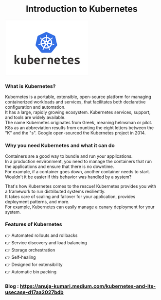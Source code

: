 <div align="center">
  <h1> Introduction to Kubernetes </h1>
</div>

![kubernetes](../images/kubernetes.png)

### What is Kubernetes?

Kubernetes is a portable, extensible, open-source platform for managing containerized workloads and services, that facilitates both declarative configuration and automation. <br>
It has a large, rapidly growing ecosystem. Kubernetes services, support, and tools are widely available. <br>
The name Kubernetes originates from Greek, meaning helmsman or pilot. <br>
K8s as an abbreviation results from counting the eight letters between the "K" and the "s". Google open-sourced the Kubernetes project in 2014. <br>

### Why you need Kubernetes and what it can do

Containers are a good way to bundle and run your applications.  <br>
In a production environment, you need to manage the containers that run the applications and ensure that there is no downtime.  <br>
For example, if a container goes down, another container needs to start. Wouldn't it be easier if this behavior was handled by a system?  <br>

That's how Kubernetes comes to the rescue! Kubernetes provides you with a framework to run distributed systems resiliently.  <br>
It takes care of scaling and failover for your application, provides deployment patterns, and more.  <br>
For example, Kubernetes can easily manage a canary deployment for your system.  <br>

### Features of Kubernetes 

👉 Automated rollouts and rollbacks  <br>
👉 Service discovery and load balancing  <br>
👉 Storage orchestration  <br>
👉 Self-healing  <br>
👉 Designed for extensibility  <br>
👉 Automatic bin packing  <br>


### Blog : https://anuja-kumari.medium.com/kubernetes-and-its-usecase-d17aa2027bdb

